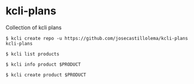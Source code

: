 # kcli-plans
Collection of kcli plans

```
$ kcli create repo -u https://github.com/josecastillolema/kcli-plans kcli-plans

$ kcli list products

$ kcli info product $PRODUCT

$ kcli create product $PRODUCT
```
